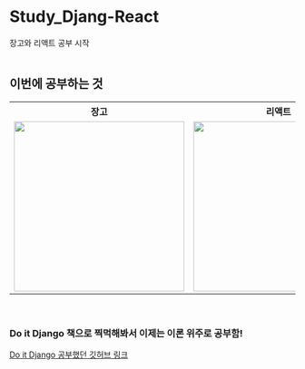 # Study_Djang-React
장고와 리액트 공부 시작
<br/>
<br/>

<h2>이번에 공부하는 것</h2>
<table>
    <tr>
        <th>장고</th>
        <th>리액트</th>
    </tr>
        <td>
            <img width='300' src='https://www.djangoproject.com/m/img/logos/django-logo-negative.png'>
        </td>
        <td>
            <img width='300' src='https://www.seekpng.com/png/detail/80-803597_io-is-compatible-with-all-javascript-frameworks-and.png'>
        </td>
</table>
<br/>

<h3>Do it Django 책으로 찍먹해봐서 이제는 이론 위주로 공부함!</h3>
<a href='https://github.com/incheor/Study_Django'>Do it Django 공부했던 깃허브 링크</a>
<br/>